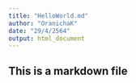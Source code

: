 ```yaml
---
title: "HelloWorld.md"
author: "OranichaK"
date: "29/4/2564"
output: html_document
---
```

## This is a markdown file